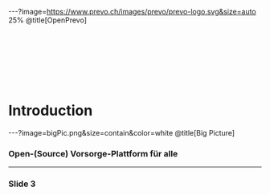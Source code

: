 ---?image=https://www.prevo.ch/images/prevo/prevo-logo.svg&size=auto 25%
@title[OpenPrevo]

<br><br><br><br><br><br>

# Introduction

---?image=bigPic.png&size=contain&color=white @title[Big Picture]

### Open-(Source) Vorsorge-Plattform für alle

---

### Slide 3
